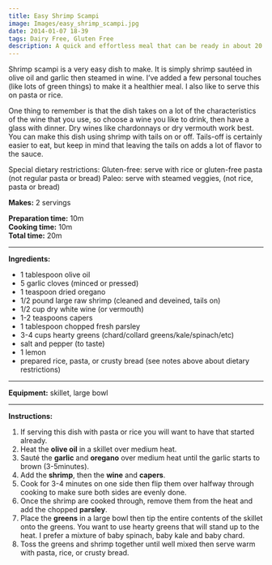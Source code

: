```yaml
---
title: Easy Shrimp Scampi
image: Images/easy_shrimp_scampi.jpg
date: 2014-01-07 18-39
tags: Dairy Free, Gluten Free
description: A quick and effortless meal that can be ready in about 20 minutes. Toss with lots of hearty greens, and serve with either rice, pasta, or crusty bread for a complete meal.
---
```

Shrimp scampi is a very easy dish to make. It is simply shrimp sautéed in olive oil and garlic then steamed in wine. I’ve added a few personal touches (like lots of green things) to make it a healthier meal. I also like to serve this on pasta or rice.

One thing to remember is that the dish takes on a lot of the characteristics of the wine that you use, so choose a wine you like to drink, then have a  glass with dinner. Dry wines like chardonnays or dry vermouth work best. You can make this dish using shrimp with tails on or off. Tails-off is certainly easier to eat, but keep in mind that leaving the tails on adds a lot of flavor to the sauce. 

Special dietary restrictions:
Gluten-free: serve with rice or gluten-free pasta (not regular pasta or bread)
Paleo: serve with steamed veggies, (not rice, pasta or bread)

**Makes:** 2 servings

**Preparation time:** 10m  
**Cooking time:** 10m  
**Total time:** 20m

---

**Ingredients:**

- 1 tablespoon olive oil
- 5 garlic cloves (minced or pressed)
- 1 teaspoon dried oregano
- 1/2 pound large raw shrimp (cleaned and deveined, tails on)
- 1/2 cup dry white wine  (or vermouth)
- 1-2 teaspoons capers
- 1 tablespoon chopped fresh parsley
- 3-4 cups hearty greens (chard/collard greens/kale/spinach/etc)
-  salt and pepper (to taste)
- 1 lemon
-  prepared rice, pasta, or crusty bread (see notes above about dietary restrictions)


---

**Equipment:** skillet, large bowl

---

**Instructions:**

1. If serving this dish with pasta or rice you will want to have that started already.
1. Heat the **olive oil** in a skillet over medium heat.
1. Sauté the **garlic** and **oregano** over medium heat until the garlic starts to brown (3-5minutes).
1. Add the **shrimp**, then the **wine** and **capers**. 
1. Cook for 3-4 minutes on one side then flip them over halfway through cooking to make sure both sides are evenly done. 
1. Once the shrimp are cooked through, remove them from the heat and add the chopped **parsley**. 
1. Place the **greens** in a large bowl then tip the entire contents of the skillet onto the greens. You want to use hearty greens that will stand up to the heat. I prefer a mixture of baby spinach, baby kale and baby chard.
1. Toss the greens and shrimp together until well mixed then serve warm with pasta, rice, or crusty bread.

